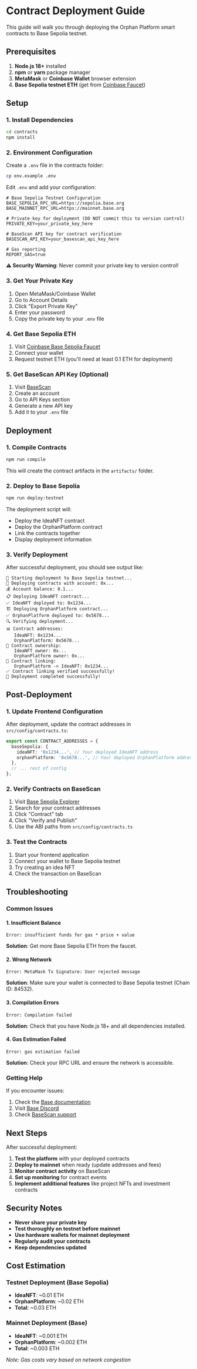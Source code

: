 # Contract Deployment Guide

This guide will walk you through deploying the Orphan Platform smart contracts to Base Sepolia testnet.

## Prerequisites

1. **Node.js 18+** installed
2. **npm** or **yarn** package manager
3. **MetaMask** or **Coinbase Wallet** browser extension
4. **Base Sepolia testnet ETH** (get from [Coinbase Faucet](https://www.coinbase.com/faucets/base-ethereum-sepolia-faucet))

## Setup

### 1. Install Dependencies

```bash
cd contracts
npm install
```

### 2. Environment Configuration

Create a `.env` file in the contracts folder:

```bash
cp env.example .env
```

Edit `.env` and add your configuration:

```env
# Base Sepolia Testnet Configuration
BASE_SEPOLIA_RPC_URL=https://sepolia.base.org
BASE_MAINNET_RPC_URL=https://mainnet.base.org

# Private key for deployment (DO NOT commit this to version control)
PRIVATE_KEY=your_private_key_here

# BaseScan API key for contract verification
BASESCAN_API_KEY=your_basescan_api_key_here

# Gas reporting
REPORT_GAS=true
```

**⚠️ Security Warning**: Never commit your private key to version control!

### 3. Get Your Private Key

1. Open MetaMask/Coinbase Wallet
2. Go to Account Details
3. Click "Export Private Key"
4. Enter your password
5. Copy the private key to your `.env` file

### 4. Get Base Sepolia ETH

1. Visit [Coinbase Base Sepolia Faucet](https://www.coinbase.com/faucets/base-ethereum-sepolia-faucet)
2. Connect your wallet
3. Request testnet ETH (you'll need at least 0.1 ETH for deployment)

### 5. Get BaseScan API Key (Optional)

1. Visit [BaseScan](https://basescan.org)
2. Create an account
3. Go to API Keys section
4. Generate a new API key
5. Add it to your `.env` file

## Deployment

### 1. Compile Contracts

```bash
npm run compile
```

This will create the contract artifacts in the `artifacts/` folder.

### 2. Deploy to Base Sepolia

```bash
npm run deploy:testnet
```

The deployment script will:
- Deploy the IdeaNFT contract
- Deploy the OrphanPlatform contract
- Link the contracts together
- Display deployment information

### 3. Verify Deployment

After successful deployment, you should see output like:

```
🚀 Starting deployment to Base Sepolia testnet...
📝 Deploying contracts with account: 0x...
💰 Account balance: 0.1...
📋 Deploying IdeaNFT contract...
✅ IdeaNFT deployed to: 0x1234...
🏗️ Deploying OrphanPlatform contract...
✅ OrphanPlatform deployed to: 0x5678...
🔍 Verifying deployment...
📊 Contract addresses:
   IdeaNFT: 0x1234...
   OrphanPlatform: 0x5678...
👑 Contract ownership:
   IdeaNFT owner: 0x...
   OrphanPlatform owner: 0x...
🔗 Contract linking:
   OrphanPlatform -> IdeaNFT: 0x1234...
✅ Contract linking verified successfully!
🎉 Deployment completed successfully!
```

## Post-Deployment

### 1. Update Frontend Configuration

After deployment, update the contract addresses in `src/config/contracts.ts`:

```typescript
export const CONTRACT_ADDRESSES = {
  baseSepolia: {
    ideaNFT: '0x1234...', // Your deployed IdeaNFT address
    orphanPlatform: '0x5678...', // Your deployed OrphanPlatform address
  },
  // ... rest of config
};
```

### 2. Verify Contracts on BaseScan

1. Visit [Base Sepolia Explorer](https://sepolia.basescan.org)
2. Search for your contract addresses
3. Click "Contract" tab
4. Click "Verify and Publish"
5. Use the ABI paths from `src/config/contracts.ts`

### 3. Test the Contracts

1. Start your frontend application
2. Connect your wallet to Base Sepolia testnet
3. Try creating an idea NFT
4. Check the transaction on BaseScan

## Troubleshooting

### Common Issues

#### 1. Insufficient Balance
```
Error: insufficient funds for gas * price + value
```
**Solution**: Get more Base Sepolia ETH from the faucet.

#### 2. Wrong Network
```
Error: MetaMask Tx Signature: User rejected message
```
**Solution**: Make sure your wallet is connected to Base Sepolia testnet (Chain ID: 84532).

#### 3. Compilation Errors
```
Error: Compilation failed
```
**Solution**: Check that you have Node.js 18+ and all dependencies installed.

#### 4. Gas Estimation Failed
```
Error: gas estimation failed
```
**Solution**: Check your RPC URL and ensure the network is accessible.

### Getting Help

If you encounter issues:

1. Check the [Base documentation](https://docs.base.org/)
2. Visit [Base Discord](https://discord.gg/base)
3. Check [BaseScan support](https://basescan.org/support)

## Next Steps

After successful deployment:

1. **Test the platform** with your deployed contracts
2. **Deploy to mainnet** when ready (update addresses and fees)
3. **Monitor contract activity** on BaseScan
4. **Set up monitoring** for contract events
5. **Implement additional features** like project NFTs and investment contracts

## Security Notes

- **Never share your private key**
- **Test thoroughly on testnet before mainnet**
- **Use hardware wallets for mainnet deployment**
- **Regularly audit your contracts**
- **Keep dependencies updated**

## Cost Estimation

### Testnet Deployment (Base Sepolia)
- **IdeaNFT**: ~0.01 ETH
- **OrphanPlatform**: ~0.02 ETH
- **Total**: ~0.03 ETH

### Mainnet Deployment (Base)
- **IdeaNFT**: ~0.001 ETH
- **OrphanPlatform**: ~0.002 ETH
- **Total**: ~0.003 ETH

*Note: Gas costs vary based on network congestion*
